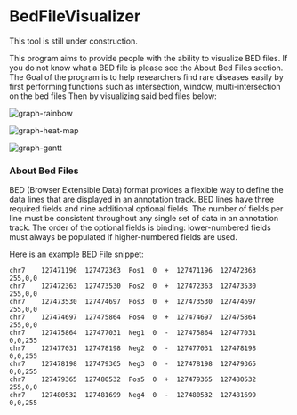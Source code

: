 # BedFileVisualizer

This tool is still under construction.

This program aims to provide people with the ability to visualize BED files. 
If you do not know what a BED file is please see the About Bed Files section.
The Goal of the program is to help researchers find rare diseases easily by first
performing functions such as intersection, window, multi-intersection on the bed files
Then by visualizing said bed files below:

![graph-rainbow](https://i.imgur.com/eHkIRPN.png?raw=true)

![graph-heat-map](https://i.imgur.com/rm3t04e.png?raw=true) 

![graph-gantt](https://i.imgur.com/pYb9eHN.png?raw=true) 



### About Bed Files

BED (Browser Extensible Data) format provides a flexible way to define the data lines that are displayed in an annotation track.
BED lines have three required fields and nine additional optional fields. The number of fields per line must be consistent 
throughout any single set of data in an annotation track. The order of the optional fields is binding: lower-numbered fields
must always be populated if higher-numbered fields are used.

Here is an example BED File snippet:
```
chr7    127471196  127472363  Pos1  0  +  127471196  127472363  255,0,0
chr7    127472363  127473530  Pos2  0  +  127472363  127473530  255,0,0
chr7    127473530  127474697  Pos3  0  +  127473530  127474697  255,0,0
chr7    127474697  127475864  Pos4  0  +  127474697  127475864  255,0,0
chr7    127475864  127477031  Neg1  0  -  127475864  127477031  0,0,255
chr7    127477031  127478198  Neg2  0  -  127477031  127478198  0,0,255
chr7    127478198  127479365  Neg3  0  -  127478198  127479365  0,0,255
chr7    127479365  127480532  Pos5  0  +  127479365  127480532  255,0,0
chr7    127480532  127481699  Neg4  0  -  127480532  127481699  0,0,255
```
